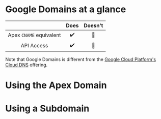 # Google Domains at a glance

 |   | Does | Doesn't |
 | :---: | :---: | :---: |
 | Apex `CNAME` equivalent | :heavy_check_mark: | :no_entry_sign: |
 | API Access | :heavy_check_mark:| :no_entry_sign: |

 Note that Google Domains is different from the [Google Cloud Platform's Cloud DNS](./google-cloud.md) offering.

# Using the Apex Domain

# Using a Subdomain

